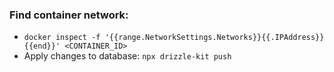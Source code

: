 ### Find container network:
- `docker inspect -f '{{range.NetworkSettings.Networks}}{{.IPAddress}}{{end}}' <CONTAINER_ID>` 
- Apply changes to database: `npx drizzle-kit push`